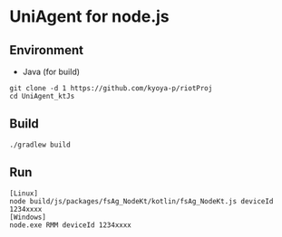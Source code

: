 UniAgent for node.js
====

Environment
----
- Java (for build)

```
git clone -d 1 https://github.com/kyoya-p/riotProj
cd UniAgent_ktJs
```

Build
----
```
./gradlew build
```

Run
----

``` 
[Linux]
node build/js/packages/fsAg_NodeKt/kotlin/fsAg_NodeKt.js deviceId 1234xxxx
[Windows]
node.exe RMM deviceId 1234xxxx
```
